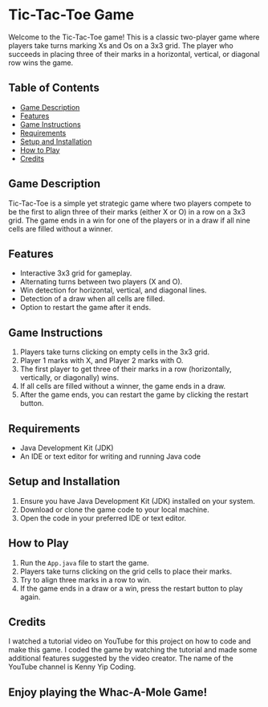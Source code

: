 # Tic-Tac-Toe Game

Welcome to the Tic-Tac-Toe game! This is a classic two-player game where players take turns marking Xs and Os on a 3x3 grid. The player who succeeds in placing three of their marks in a horizontal, vertical, or diagonal row wins the game.

## Table of Contents
- [Game Description](#game-description)
- [Features](#features)
- [Game Instructions](#game-instructions)
- [Requirements](#requirements)
- [Setup and Installation](#setup-and-installation)
- [How to Play](#how-to-play)
- [Credits](#credits)

## Game Description

Tic-Tac-Toe is a simple yet strategic game where two players compete to be the first to align three of their marks (either X or O) in a row on a 3x3 grid. The game ends in a win for one of the players or in a draw if all nine cells are filled without a winner.

## Features

- Interactive 3x3 grid for gameplay.
- Alternating turns between two players (X and O).
- Win detection for horizontal, vertical, and diagonal lines.
- Detection of a draw when all cells are filled.
- Option to restart the game after it ends.

## Game Instructions

1. Players take turns clicking on empty cells in the 3x3 grid.
2. Player 1 marks with X, and Player 2 marks with O.
3. The first player to get three of their marks in a row (horizontally, vertically, or diagonally) wins.
4. If all cells are filled without a winner, the game ends in a draw.
5. After the game ends, you can restart the game by clicking the restart button.

## Requirements

- Java Development Kit (JDK)
- An IDE or text editor for writing and running Java code

## Setup and Installation

1. Ensure you have Java Development Kit (JDK) installed on your system.
2. Download or clone the game code to your local machine.
3. Open the code in your preferred IDE or text editor.

## How to Play

1. Run the `App.java` file to start the game.
2. Players take turns clicking on the grid cells to place their marks.
3. Try to align three marks in a row to win.
4. If the game ends in a draw or a win, press the restart button to play again.

## Credits

I watched a tutorial video on YouTube for this project on how to code and make this game. I coded the game by watching the tutorial and made some additional features suggested by the video creator. The name of the YouTube channel is Kenny Yip Coding.

## Enjoy playing the Whac-A-Mole Game!
